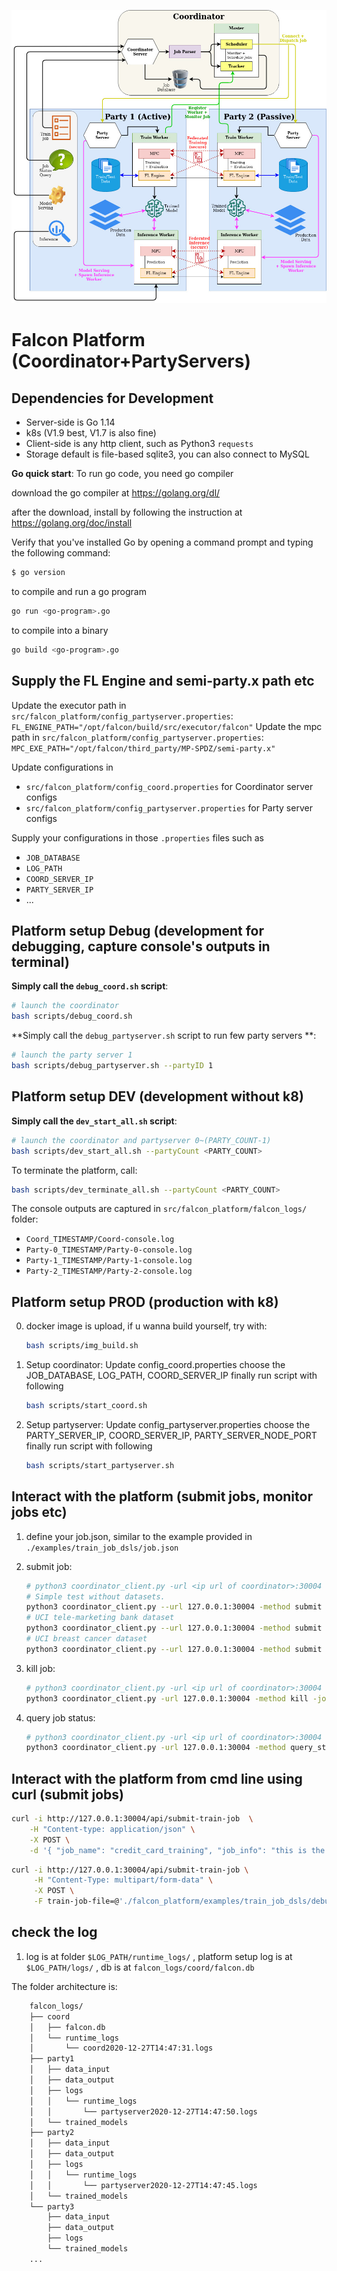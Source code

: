 <!-- ![Alt text](https://github.com/lemonviv/falcon/blob/dev/src/falcon_platform/photos/db.png) -->
![Falcon Platform Architecture](../../img/falcon_platform/Falcon_Sys_Archi_Dec21version.jpg)

# Falcon Platform (Coordinator+PartyServers)

## Dependencies for Development

- Server-side is Go 1.14
- k8s (V1.9 best, V1.7 is also fine)
- Client-side is any http client, such as Python3 `requests`
- Storage default is file-based sqlite3, you can also connect to MySQL

**Go quick start**:
To run go code, you need go compiler

download the go compiler at https://golang.org/dl/

after the download, install by following the instruction at https://golang.org/doc/install

Verify that you've installed Go by opening a command prompt and typing the following command:
```sh
$ go version
```

to compile and run a go program
```sh
go run <go-program>.go
```

to compile into a binary
```sh
go build <go-program>.go
```

## Supply the FL Engine and semi-party.x path etc

Update the executor path in `src/falcon_platform/config_partyserver.properties`: `FL_ENGINE_PATH="/opt/falcon/build/src/executor/falcon"`
Update the mpc path in `src/falcon_platform/config_partyserver.properties`: `MPC_EXE_PATH="/opt/falcon/third_party/MP-SPDZ/semi-party.x"`

Update configurations in
- `src/falcon_platform/config_coord.properties` for Coordinator server configs
- `src/falcon_platform/config_partyserver.properties` for Party server configs

Supply your configurations in those `.properties` files such as
- `JOB_DATABASE`
- `LOG_PATH`
- `COORD_SERVER_IP`
- `PARTY_SERVER_IP`
- ...

## Platform setup Debug (development for debugging, capture console's outputs in terminal)


**Simply call the `debug_coord.sh` script**:
```bash
# launch the coordinator 
bash scripts/debug_coord.sh
```

**Simply call the `debug_partyserver.sh` script to run few party servers **:

```bash
# launch the party server 1 
bash scripts/debug_partyserver.sh --partyID 1 
```

## Platform setup DEV (development without k8)


**Simply call the `dev_start_all.sh` script**:
```bash
# launch the coordinator and partyserver 0~(PARTY_COUNT-1)
bash scripts/dev_start_all.sh --partyCount <PARTY_COUNT>
```

To terminate the platform, call:
```bash
bash scripts/dev_terminate_all.sh --partyCount <PARTY_COUNT>
```

The console outputs are captured in `src/falcon_platform/falcon_logs/` folder:
- `Coord_TIMESTAMP/Coord-console.log`
- `Party-0_TIMESTAMP/Party-0-console.log`
- `Party-1_TIMESTAMP/Party-1-console.log`
- `Party-2_TIMESTAMP/Party-2-console.log`


## Platform setup PROD (production with k8)

0. docker image is upload, if u wanna build yourself, try with:

   ```bash
   bash scripts/img_build.sh
   ```

1. Setup coordinator:
    Update config_coord.properties
    choose the JOB_DATABASE, LOG_PATH, COORD_SERVER_IP
    finally run script with following

    ```bash
    bash scripts/start_coord.sh
    ```

2. Setup partyserver:
    Update config_partyserver.properties
    choose the PARTY_SERVER_IP, COORD_SERVER_IP, PARTY_SERVER_NODE_PORT
    finally run script with following

    ```bash
    bash scripts/start_partyserver.sh
    ```

## Interact with the platform (submit jobs, monitor jobs etc)

1. define your job.json, similar to the example provided in `./examples/train_job_dsls/job.json`

2. submit job:

   ```bash
   # python3 coordinator_client.py -url <ip url of coordinator>:30004 -method submit -path ./examples/train_job_dsls/job.json
   # Simple test without datasets.
   python3 coordinator_client.py --url 127.0.0.1:30004 -method submit -path ./examples/train_job_dsls/debug_two_parties_train_job.json
   # UCI tele-marketing bank dataset
   python3 coordinator_client.py --url 127.0.0.1:30004 -method submit -path ./examples/train_job_dsls/three_parties_train_job_banktele.json
   # UCI breast cancer dataset
   python3 coordinator_client.py --url 127.0.0.1:30004 -method submit -path ./examples/train_job_dsls/three_parties_train_job_breastcancer.json
   ```

3. kill job:

    ```bash
    # python3 coordinator_client.py -url <ip url of coordinator>:30004 -method kill -job <job_id>
    python3 coordinator_client.py -url 127.0.0.1:30004 -method kill -job 60
    ```

4. query job status:

    ```bash
    # python3 coordinator_client.py -url <ip url of coordinator>:30004 -method query_status -job <job_id>
    python3 coordinator_client.py -url 127.0.0.1:30004 -method query_status -job 60
    ```

## Interact with the platform from cmd line using curl (submit jobs)
```bash
curl -i http://127.0.0.1:30004/api/submit-train-job  \
    -H "Content-type: application/json" \
    -X POST \
    -d '{ "job_name": "credit_card_training", "job_info": "this is the job_info", "job_fl_type": "vertical", "existing_key": 0, "party_nums": 2, "task_num": 1, "party_info": [ { "id": 1, "addr": "127.0.0.1:30006", "party_type": "active", "path": { "data_input": "/home/wuyuncheng/Documents/falcon/data/dataset/bank_marketing_data/client0", "data_output": "/home/wuyuncheng/Documents/falcon/data/dataset/bank_marketing_data/client0", "model_path": "/home/wuyuncheng/Documents/falcon/data/dataset/bank_marketing_data" } }, { "id": 2, "addr": "127.0.0.1:30007", "party_type": "passive", "path": { "data_input": "/home/wuyuncheng/Documents/falcon/data/dataset/bank_marketing_data/client1", "data_output": "/home/wuyuncheng/Documents/falcon/data/dataset/bank_marketing_data/client1", "model_path": "/home/wuyuncheng/Documents/falcon/data/dataset/bank_marketing_data" } } ], "tasks": { "pre_processing": { "mpc_algorithm_name": "preprocessing", "algorithm_name": "preprocessing", "input_configs": { "data_input": { "data": "file", "key": "key" }, "algorithm_config": { "max_feature_bin": "32", "iv_threshold": "0.5" } }, "output_configs": { "data_output": "outfile" } }, "model_training": { "mpc_algorithm_name": "logistic_regression", "algorithm_name": "logistic_regression", "input_configs": { "data_input": { "data": "client.txt", "key": "mpcKeys" }, "algorithm_config": { "batch_size": 32, "max_iteration": 50, "convergence_threshold": 0.0001, "with_regularization": false, "alpha": 0.1, "learning_rate": 0.1, "decay": 0.1, "penalty": "l1", "optimizer": "sgd", "multi_class": "ovr", "metric": "acc", "differential_privacy_budget": 0.1, "fit_bias": true } }, "output_configs": { "trained_model": "model", "evaluation_report": "model.txt" } } } }'
```

```bash
curl -i http://127.0.0.1:30004/api/submit-train-job \
     -H "Content-Type: multipart/form-data" \
     -X POST \
     -F train-job-file=@'./falcon_platform/examples/train_job_dsls/debug_two_parties_train_job.json'
```

## check the log

1.  log is at folder `$LOG_PATH/runtime_logs/` , 
    platform setup log is at `$LOG_PATH/logs/` ,
    db is at     `falcon_logs/coord/falcon.db` 
    
The folder architecture is:
```bash
    falcon_logs/
    ├── coord
    │   ├── falcon.db
    │   └── runtime_logs
    │       └── coord2020-12-27T14:47:31.logs
    ├── party1
    │   ├── data_input
    │   ├── data_output
    │   ├── logs
    │   │   └── runtime_logs
    │   │       └── partyserver2020-12-27T14:47:50.logs
    │   └── trained_models
    ├── party2
    │   ├── data_input
    │   ├── data_output
    │   ├── logs
    │   │   └── runtime_logs
    │   │       └── partyserver2020-12-27T14:47:45.logs
    │   └── trained_models
    └── party3
        ├── data_input
        ├── data_output
        ├── logs
        └── trained_models
    ...
```
